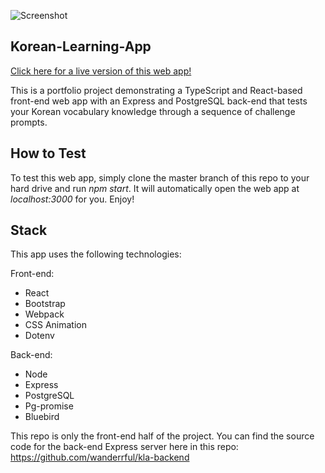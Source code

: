 ![Screenshot](https://i.imgur.com/lGohxWW.png)

## Korean-Learning-App

[Click here for a live version of this web app!](https://wanderrful.github.io/korean-learning-app/)

This is a portfolio project demonstrating a TypeScript and React-based front-end web app with an Express and PostgreSQL back-end that tests your Korean vocabulary knowledge through a sequence of challenge prompts.




## How to Test

To test this web app, simply clone the master branch of this repo to your hard drive and run _npm start_.  It will automatically open the web app at _localhost:3000_ for you.  Enjoy!



## Stack

This app uses the following technologies:

Front-end:
- React
- Bootstrap
- Webpack
- CSS Animation
- Dotenv

Back-end:
- Node
- Express
- PostgreSQL 
- Pg-promise
- Bluebird

This repo is only the front-end half of the project.  You can find the source code for the back-end Express server here in this repo: https://github.com/wanderrful/kla-backend
